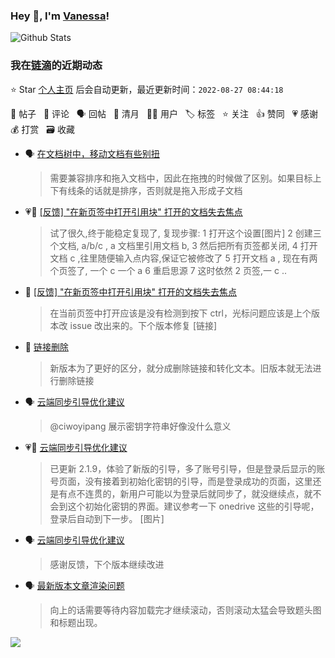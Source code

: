 ### Hey 👋, I'm [Vanessa](http://vanessa.b3log.org/)!

![Github Stats](https://github-readme-stats.vercel.app/api?username=Vanessa219&show_icons=true)

<!--events start -->

### 我在[链滴](https://ld246.com)的近期动态

⭐️ Star [个人主页](https://github.com/Vanessa219/Vanessa219) 后会自动更新，最近更新时间：`2022-08-27 08:44:18`

📝 帖子 &nbsp; 💬 评论 &nbsp; 🗣 回帖 &nbsp; 🌙 清月 &nbsp; 👨‍💻 用户 &nbsp; 🏷️ 标签 &nbsp; ⭐️ 关注 &nbsp; 👍 赞同 &nbsp; 💗 感谢 &nbsp; 💰 打赏 &nbsp; 🗃 收藏

* 🗣 [在文档树中，移动文档有些别扭](https://ld246.com/article/1661228955348/comment/1661412995545#comments)

  > 需要兼容排序和拖入文档中，因此在拖拽的时候做了区别。如果目标上下有线条的话就是排序，否则就是拖入形成子文档
* 💗📝 [[反馈]  "在新页签中打开引用块" 打开的文档失去焦点](https://ld246.com/article/1661477748352)

  > 试了很久,终于能稳定复现了, 复现步骤: 1 打开这个设置[图片] 2 创建三个文档, a/b/c , a 文档里引用文档 b, 3 然后把所有页签都关闭, 4 打开文档 c ,往里随便输入点内容,保证它被修改了 5 打开文档 a , 现在有两个页签了, 一个 c 一个 a 6 重启思源 7 这时依然 2 页签,一 c ..
* 💬 [[反馈]  "在新页签中打开引用块" 打开的文档失去焦点](https://ld246.com/article/1661477748352/comment/1661522883580#comments)

  > 在当前页签中打开应该是没有检测到按下 ctrl，光标问题应该是上个版本改 issue 改出来的。下个版本修复 [链接]
* 💬 [链接删除](https://ld246.com/article/1661427704339/comment/1661520650770#comments)

  > 新版本为了更好的区分，就分成删除链接和转化文本。旧版本就无法进行删除链接
* 🗣 [云端同步引导优化建议](https://ld246.com/article/1661141781019/comment/1661349958071#comments)

  > @ciwoyipang 展示密钥字符串好像没什么意义
* 💗💬 [云端同步引导优化建议](https://ld246.com/article/1661141781019/comment/1661349958071#comments)

  > 已更新 2.1.9，体验了新版的引导，多了账号引导，但是登录后显示的账号页面，没有接着到初始化密钥的引导，而是登录成功的页面，这里还是有点不连贯的，新用户可能以为登录后就同步了，就没继续点，就不会到这个初始化密钥的界面。建议参考一下 onedrive 这些的引导呢，登录后自动到下一步。 [图片]
* 🗣 [云端同步引导优化建议](https://ld246.com/article/1661141781019/comment/1661349958071#comments)

  > 感谢反馈，下个版本继续改进
* 🗣 [最新版本文章渲染问题](https://ld246.com/article/1661313789458/comment/1661336201394#comments)

  > 向上的话需要等待内容加载完才继续滚动，否则滚动太猛会导致题头图和标题出现。


<!--events end -->

<a title="Hits" target="_blank" href="https://github.com/Vanessa219/Vanessa219"><img src="https://hits.b3log.org/Vanessa219/Vanessa219.svg"></a>
